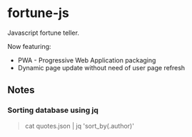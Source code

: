 # fortune-js

Javascript fortune teller.

Now featuring:

* PWA - Progressive Web Application packaging
* Dynamic page update without need of user page refresh

## Notes

### Sorting database using jq

> cat quotes.json | jq 'sort_by(.author)'
